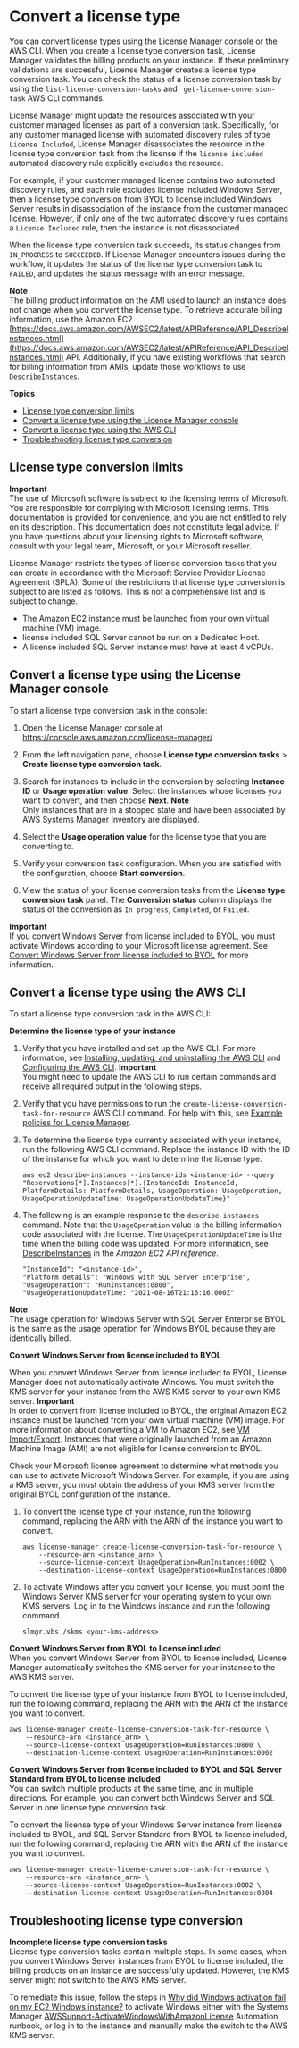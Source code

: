 # Convert a license type<a name="conversion-procedures"></a>

You can convert license types using the License Manager console or the AWS CLI\. When you create a license type conversion task, License Manager validates the billing products on your instance\. If these preliminary validations are successful, License Manager creates a license type conversion task\. You can check the status of a license conversion task by using the `list-license-conversion-tasks` and ` get-license-conversion-task` AWS CLI commands\.

License Manager might update the resources associated with your customer managed licenses as part of a conversion task\. Specifically, for any customer managed license with automated discovery rules of type `License Included`, License Manager disassociates the resource in the license type conversion task from the license if the `license included` automated discovery rule explicitly excludes the resource\.

For example, if your customer managed license contains two automated discovery rules, and each rule excludes license included Windows Server, then a license type conversion from BYOL to license included Windows Server results in disassociation of the instance from the customer managed license\. However, if only one of the two automated discovery rules contains a `License Included` rule, then the instance is not disassociated\.

When the license type conversion task succeeds, its status changes from `IN_PROGRESS` to `SUCCEEDED`\. If License Manager encounters issues during the workflow, it updates the status of the license type conversion task to `FAILED`, and updates the status message with an error message\.

**Note**  
The billing product information on the AMI used to launch an instance does not change when you convert the license type\. To retrieve accurate billing information, use the Amazon EC2 [https://docs.aws.amazon.com/AWSEC2/latest/APIReference/API_DescribeInstances.html](https://docs.aws.amazon.com/AWSEC2/latest/APIReference/API_DescribeInstances.html) API\. Additionally, if you have existing workflows that search for billing information from AMIs, update those workflows to use `DescribeInstances`\.

**Topics**
+ [License type conversion limits](#conversion-limits)
+ [Convert a license type using the License Manager console](#conversion-console)
+ [Convert a license type using the AWS CLI](#conversion-cli)
+ [Troubleshooting license type conversion](#conversion-troubleshooting)

## License type conversion limits<a name="conversion-limits"></a>

**Important**  
The use of Microsoft software is subject to the licensing terms of Microsoft\. You are responsible for complying with Microsoft licensing terms\. This documentation is provided for convenience, and you are not entitled to rely on its description\. This documentation does not constitute legal advice\. If you have questions about your licensing rights to Microsoft software, consult with your legal team, Microsoft, or your Microsoft reseller\.

License Manager restricts the types of license conversion tasks that you can create in accordance with the Microsoft Service Provider License Agreement \(SPLA\)\. Some of the restrictions that license type conversion is subject to are listed as follows\. This is not a comprehensive list and is subject to change\.
+ The Amazon EC2 instance must be launched from your own virtual machine \(VM\) image\.
+ license included SQL Server cannot be run on a Dedicated Host\.
+ A license included SQL Server instance must have at least 4 vCPUs\.

## Convert a license type using the License Manager console<a name="conversion-console"></a>

<a name="conversion-task-proc"></a>To start a license type conversion task in the console:

1. Open the License Manager console at [https://console\.aws\.amazon\.com/license\-manager/](https://console.aws.amazon.com/license-manager/)\.

1. From the left navigation pane, choose **License type conversion tasks** > **Create license type conversion task**\.

1. Search for instances to include in the conversion by selecting **Instance ID** or **Usage operation value**\. Select the instances whose licenses you want to convert, and then choose **Next**\.
**Note**  
Only instances that are in a stopped state and have been associated by AWS Systems Manager Inventory are displayed\.

1. Select the **Usage operation value** for the license type that you are converting to\.

1. Verify your conversion task configuration\. When you are satisfied with the configuration, choose **Start conversion**\.

1. View the status of your license conversion tasks from the **License type conversion task** panel\. The **Conversion status** column displays the status of the conversion as `In progress`, `Completed`, or `Failed`\.

**Important**  
If you convert Windows Server from license included to BYOL, you must activate Windows according to your Microsoft license agreement\. See [Convert Windows Server from license included to BYOL](#convert-to-byol) for more information\.

## Convert a license type using the AWS CLI<a name="conversion-cli"></a>

To start a license type conversion task in the AWS CLI:

**Determine the license type of your instance**

1. Verify that you have installed and set up the AWS CLI\. For more information, see [Installing, updating, and uninstalling the AWS CLI](https://docs.aws.amazon.com/cli/latest/userguide/cli-chap-install.html) and [Configuring the AWS CLI](https://docs.aws.amazon.com/cli/latest/userguide/cli-chap-configure.html)\.
**Important**  
You might need to update the AWS CLI to run certain commands and receive all required output in the following steps\.

1. Verify that you have permissions to run the `create-license-conversion-task-for-resource` AWS CLI command\. For help with this, see [Example policies for License Manager](identity-access-management.md#iam-policy-examples)\.

1. To determine the license type currently associated with your instance, run the following AWS CLI command\. Replace the instance ID with the ID of the instance for which you want to determine the license type\.

   ```
   aws ec2 describe-instances --instance-ids <instance-id> --query "Reservations[*].Instances[*].{InstanceId: InstanceId, PlatformDetails: PlatformDetails, UsageOperation: UsageOperation, UsageOperationUpdateTime: UsageOperationUpdateTime}"
   ```

1. The following is an example response to the `describe-instances` command\. Note that the `UsageOperation` value is the billing information code associated with the license\. The `UsageOperationUpdateTime` is the time when the billing code was updated\. For more information, see [DescribeInstances](https://docs.aws.amazon.com/AWSEC2/latest/APIReference/API_DescribeInstances.html) in the *Amazon EC2 API reference*\.

   ```
   "InstanceId": "<instance-id>",
   "Platform details": "Windows with SQL Server Enterprise",
   "UsageOperation": "RunInstances:0800",
   "UsageOperationUpdateTime: "2021-08-16T21:16:16.000Z"
   ```

**Note**  
The usage operation for Windows Server with SQL Server Enterprise BYOL is the same as the usage operation for Windows BYOL because they are identically billed\.<a name="convert-to-byol"></a>

**Convert Windows Server from license included to BYOL**

When you convert Windows Server from license included to BYOL, License Manager does not automatically activate Windows\. You must switch the KMS server for your instance from the AWS KMS server to your own KMS server\.
**Important**  
In order to convert from license included to BYOL, the original Amazon EC2 instance must be launched from your own virtual machine \(VM\) image\. For more information about converting a VM to Amazon EC2, see [VM Import/Export](https://docs.aws.amazon.com/vm-import/latest/userguide/vmimport-image-import.html#import-vm-image)\. Instances that were originally launched from an Amazon Machine Image \(AMI\) are not eligible for license conversion to BYOL\.

Check your Microsoft license agreement to determine what methods you can use to activate Microsoft Windows Server\. For example, if you are using a KMS server, you must obtain the address of your KMS server from the original BYOL configuration of the instance\.

1. To convert the license type of your instance, run the following command, replacing the ARN with the ARN of the instance you want to convert\.

   ```
   aws license-manager create-license-conversion-task-for-resource \
       --resource-arn <instance_arn> \
       --source-license-context UsageOperation=RunInstances:0002 \
       --destination-license-context UsageOperation=RunInstances:0800
   ```

1. To activate Windows after you convert your license, you must point the Windows Server KMS server for your operating system to your own KMS servers\. Log in to the Windows instance and run the following command\. 

   ```
   slmgr.vbs /skms <your-kms-address>
   ```

**Convert Windows Server from BYOL to license included**  
When you convert Windows Server from BYOL to license included, License Manager automatically switches the KMS server for your instance to the AWS KMS server\. 

To convert the license type of your instance from BYOL to license included, run the following command, replacing the ARN with the ARN of the instance you want to convert\.

```
aws license-manager create-license-conversion-task-for-resource \
    --resource-arn <instance_arn> \
    --source-license-context UsageOperation=RunInstances:0800 \
    --destination-license-context UsageOperation=RunInstances:0002
```

**Convert Windows Server from license included to BYOL and SQL Server Standard from BYOL to license included**  
You can switch multiple products at the same time, and in multiple directions\. For example, you can convert both Windows Server and SQL Server in one license type conversion task\.

To convert the license type of your Windows Server instance from license included to BYOL, and SQL Server Standard from BYOL to license included, run the following command, replacing the ARN with the ARN of the instance you want to convert\.

```
aws license-manager create-license-conversion-task-for-resource \
    --resource-arn <instance_arn> \
    --source-license-context UsageOperation=RunInstances:0002 \
    --destination-license-context UsageOperation=RunInstances:0804
```

## Troubleshooting license type conversion<a name="conversion-troubleshooting"></a>

**Incomplete license type conversion tasks**  
License type conversion tasks contain multiple steps\. In some cases, when you convert Windows Server instances from BYOL to license included, the billing products on an instance are successfully updated\. However, the KMS server might not switch to the AWS KMS server\.

To remediate this issue, follow the steps in [Why did Windows activation fail on my EC2 Windows instance?](http://aws.amazon.com/premiumsupport/knowledge-center/windows-activation-fails/) to activate Windows either with the Systems Manager [AWSSupport\-ActivateWindowsWithAmazonLicense](https://docs.aws.amazon.com/systems-manager-automation-runbooks/latest/userguide/automation-awssupport-activatewindowswithamazonlicense.html) Automation runbook, or log in to the instance and manually make the switch to the AWS KMS server\.